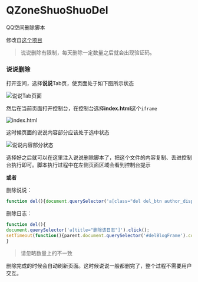 # QZoneShuoShuoDel
QQ空间删除脚本

修改自[这个项目](https://github.com/aqiongbei/qq_zone_delete)

> 说说删除有限制，每天删除一定数量之后就会出现验证码。

### 说说删除
打开空间，选择**说说**Tab页，使页面处于如下图所示状态

![说说Tab页面](https://github.com/aqiongbei/qq_zone_delete/blob/master/readme_img/2018-01-03_231036.png)

然后在当前页面打开控制台，在控制台选择**index.html**这个`iframe`

![index.html](https://github.com/aqiongbei/qq_zone_delete/blob/master/readme_img/2018-01-03_231229.png)

这时候页面的说说内容部分应该处于选中状态

![说说内容部分状态](https://github.com/aqiongbei/qq_zone_delete/blob/master/readme_img/2018-01-03_231256.png)

选择好之后就可以在这里注入说说删除脚本了，把这个文件的内容复制、丢进控制台执行即可。脚本执行过程中在左侧页面区域会看到控制台提示

**或者**

删除说说：

```javascript
function del(){document.querySelector('a[class="del del_btn author_display"]').click();setTimeout(function(){parent.document.querySelector('a[title="点击这里确认"]').click();},500);}
```

删除日志：

```javascript
function del(){
document.querySelector('a[title="删除该日志"]').click();
setTimeout(function(){parent.document.querySelector('#delBlogFrame').contentWindow.document.querySelector('#btnConfirm').click();},500);
}
```

> 请忽略数量上的不一致

删除完成的时候会自动刷新页面。这时候说说一般都删完了，整个过程不需要用户交互。
